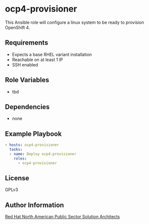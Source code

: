 ocp4-provisioner
=========

This Ansible role will configure a linux system to be ready to provision
OpenShift 4.

Requirements
------------

- Expects a base RHEL variant installation
- Reachable on at least 1 IP
- SSH enabled

Role Variables
--------------

- tbd

Dependencies
------------

- none

Example Playbook
----------------

```yaml
- hosts: ocp4-provisioner
  tasks:
  - name: Deploy ocp4-provisioner
    roles:
      - ocp4-provisioner
```

License
-------

GPLv3

Author Information
------------------

[Red Hat North American Public Sector Solution Architects](https://redhatgov.io)

